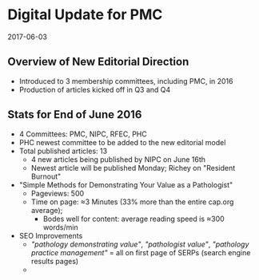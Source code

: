 # Digital Update for PMC
<time>2017-06-03</time>

## Overview of New Editorial Direction

* Introduced to 3 membership committees, including PMC, in 2016
* Production of articles kicked off in Q3 and Q4

## Stats for End of June 2016

* 4 Committees: PMC, NIPC, RFEC, PHC
* PHC newest committee to be added to the new editorial model
* Total published articles: 13
    * 4 new articles being published by NIPC on June 16th
    * Newest article will be published Monday; Richey on "Resident Burnout"
* "Simple Methods for Demonstrating Your Value as a Pathologist"
    * Pageviews: 500
    * Time on page: ≈3 Minutes (33% more than the entire cap.org average);
        * Bodes well for content: average reading speed is ≈300 words/min
* SEO Improvements
    * *"pathology demonstrating value"*, *"pathologist value"*, *"pathology practice management"* = all on first page of SERPs (search engine results pages)
    *
